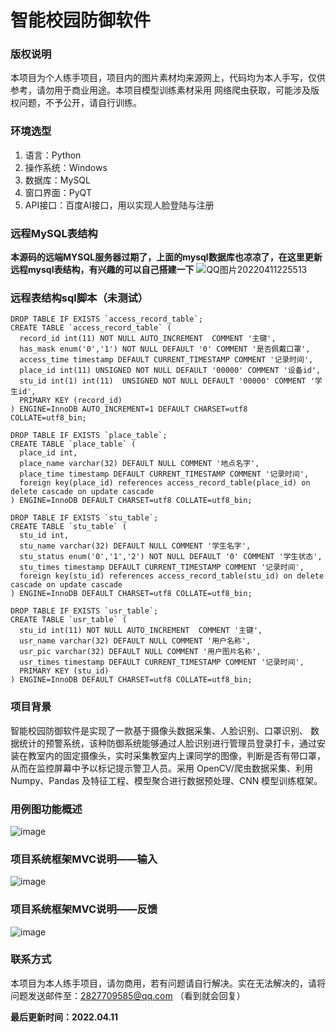 # 智能校园防御软件

### 版权说明
本项目为个人练手项目，项目内的图片素材均来源网上，代码均为本人手写，仅供参考，请勿用于商业用途。本项目模型训练素材采用 网络爬虫获取，可能涉及版权问题，不予公开，请自行训练。

### 环境选型
1. 语言：Python
2. 操作系统：Windows
3. 数据库：MySQL
4. 窗口界面：PyQT
5. API接口：百度AI接口，用以实现人脸登陆与注册

### 远程MySQL表结构
**本源码的远端MYSQL服务器过期了，上面的mysql数据库也凉凉了，在这里更新远程mysql表结构，有兴趣的可以自己搭建一下**
![QQ图片20220411225513](https://user-images.githubusercontent.com/56959230/162767175-5ad4cb7d-9231-4a1a-811c-90d46197b5f3.png)

### 远程表结构sql脚本（未测试）
```
DROP TABLE IF EXISTS `access_record_table`;
CREATE TABLE `access_record_table` (
  record_id int(11) NOT NULL AUTO_INCREMENT  COMMENT '主键',
  has_mask enum('0','1') NOT NULL DEFAULT '0' COMMENT '是否佩戴口罩',
  access_time timestamp DEFAULT CURRENT_TIMESTAMP COMMENT '记录时间',
  place_id int(11) UNSIGNED NOT NULL DEFAULT '00000' COMMENT '设备id',
  stu_id int(1) int(11)  UNSIGNED NOT NULL DEFAULT '00000' COMMENT '学生id',
  PRIMARY KEY (record_id)
) ENGINE=InnoDB AUTO_INCREMENT=1 DEFAULT CHARSET=utf8 COLLATE=utf8_bin;

DROP TABLE IF EXISTS `place_table`;
CREATE TABLE `place_table` (
  place_id int,
  place_name varchar(32) DEFAULT NULL COMMENT '地点名字',
  place_time timestamp DEFAULT CURRENT_TIMESTAMP COMMENT '记录时间',
  foreign key(place_id) references access_record_table(place_id) on delete cascade on update cascade
) ENGINE=InnoDB DEFAULT CHARSET=utf8 COLLATE=utf8_bin;

DROP TABLE IF EXISTS `stu_table`;
CREATE TABLE `stu_table` (
  stu_id int,
  stu_name varchar(32) DEFAULT NULL COMMENT '学生名字',
  stu_status enum('0','1','2') NOT NULL DEFAULT '0' COMMENT '学生状态',
  stu_times timestamp DEFAULT CURRENT_TIMESTAMP COMMENT '记录时间',
  foreign key(stu_id) references access_record_table(stu_id) on delete cascade on update cascade
) ENGINE=InnoDB DEFAULT CHARSET=utf8 COLLATE=utf8_bin;

DROP TABLE IF EXISTS `usr_table`;
CREATE TABLE `usr_table` (
  stu_id int(11) NOT NULL AUTO_INCREMENT  COMMENT '主键',
  usr_name varchar(32) DEFAULT NULL COMMENT '用户名称',
  usr_pic varchar(32) DEFAULT NULL COMMENT '用户图片名称',
  usr_times timestamp DEFAULT CURRENT_TIMESTAMP COMMENT '记录时间',
  PRIMARY KEY (stu_id)
) ENGINE=InnoDB DEFAULT CHARSET=utf8 COLLATE=utf8_bin;
```

### 项目背景
智能校园防御软件是实现了一款基于摄像头数据采集、人脸识别、口罩识别、 数据统计的预警系统，该种防御系统能够通过人脸识别进行管理员登录打卡，通过安装在教室内的固定摄像头，实时采集教室内上课同学的图像，判断是否有带口罩，从而在监控屏幕中予以标记提示警卫人员。采用 OpenCV/爬虫数据采集、利用 Numpy、Pandas 及特征工程、模型聚合进行数据预处理、CNN 模型训练框架。

### 用例图功能概述
![image](https://user-images.githubusercontent.com/56959230/132306918-949ff85f-5851-4b7d-93c2-d76ada0d9367.png)

### 项目系统框架MVC说明——输入
![image](https://user-images.githubusercontent.com/56959230/132306673-71058254-bda7-4ebf-a2fa-b159d8ec9b8c.png)

### 项目系统框架MVC说明——反馈
![image](https://user-images.githubusercontent.com/56959230/132306771-d4930fdb-daaa-4a38-bd01-c0247d1fdbb6.png)

### 联系方式
本项目为本人练手项目，请勿商用，若有问题请自行解决。实在无法解决的，请将问题发送邮件至：2827709585@qq.com
（看到就会回复）

**最后更新时间：2022.04.11**
